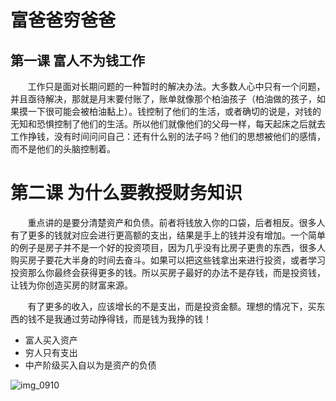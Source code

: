 # 富爸爸穷爸爸

## 第一课 富人不为钱工作

&#160; &#160; &#160; &#160;工作只是面对长期问题的一种暂时的解决办法。大多数人心中只有一个问题，并且亟待解决，那就是月末要付账了，账单就像那个柏油孩子（柏油做的孩子，如果摸一下很可能会被柏油黏上）。钱控制了他们的生活，或者确切的说是，对钱的无知和恐惧控制了他们的生活。所以他们就像他们的父母一样，每天起床之后就去工作挣钱，没有时间问问自己：还有什么别的法子吗？他们的思想被他们的感情，而不是他们的头脑控制着。

# 第二课 为什么要教授财务知识

&#160; &#160; &#160; &#160;重点讲的是要分清楚资产和负债。前者将钱放入你的口袋，后者相反。很多人有了更多的钱就对应会进行更高额的支出，结果是手上的钱并没有增加。一个简单的例子是房子并不是一个好的投资项目，因为几乎没有比房子更贵的东西，很多人购买房子要花大半身的时间去奋斗。如果可以把这些钱拿出来进行投资，或者学习投资那么你最终会获得更多的钱。所以买房子最好的办法不是存钱，而是投资钱，让钱为你创造买房的财富来源。

&#160; &#160; &#160; &#160;有了更多的收入，应该增长的不是支出，而是投资金额。理想的情况下，买东西的钱不是我通过劳动挣得钱，而是钱为我挣的钱！

- 富人买入资产
- 穷人只有支出
- 中产阶级买入自以为是资产的负债

![img_0910](G:\QQ文档\553925448\FileRecv\MobileFile\img_0910.png)



## 

